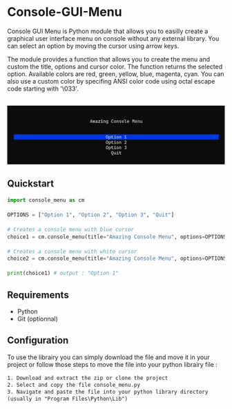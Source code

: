 # Console-GUI-Menu

Console GUI Menu is Python module that allows you to easilly create a graphical user interface menu on console without any external library. You can select an option by moving the cursor using arrow keys.

The module provides a function that allows you to create the menu and custom the title, options and cursor color. The function returns the selected option. Available colors are red, green, yellow, blue, magenta, cyan. You can also use a custom color by specifing ANSI color code using octal escape code starting with '\033'.

<br>![qsd](/screen_menu.png)

## Quickstart

```python
import console_menu as cm

OPTIONS = ["Option 1", "Option 2", "Option 3", "Quit"]

# Creates a console menu with blue cursor
choice1 = cm.console_menu(title="Amazing Console Menu", options=OPTIONS, cursor_color="blue")

# Creates a console menu with white cursor
choice2 = cm.console_menu(title="Amazing Console Menu", options=OPTIONS, cursor_color="\033[47m")

print(choice1) # output : "Option 1"
```

## Requirements
- Python
- Git (optionnal)

## Configuration

To use the librairy you can simply download the file and move it in your project or follow those steps to move the file into your python librairy file :

    1. Download and extract the zip or clone the project
    2. Select and copy the file console_menu.py
    3. Navigate and paste the file into your python library directory (usually in "Program Files\Python\Lib")
